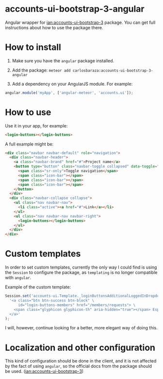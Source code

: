 # accounts-ui-bootstrap-3-angular
Angular wrapper for
[ian:accounts-ui-bootstrap-3](https://github.com/ianmartorell/meteor-accounts-ui-bootstrap-3)
package. You can get full instructions about how to use the package
there.

# How to install
1. Make sure you have the `angular` package installed.

2. Add the package:
`meteor add carlosbaraza:accounts-ui-bootstrap-3-angular`

3. Add a dependency on your AngularJS module. For example:
```javascript
angular.module('myApp', ['angular-meteor', 'accounts.ui']);
```

# How to use
Use it in your app, for example:
```html
<login-buttons></login-buttons>
```

A full example might be:
```html
<div class="navbar navbar-default" role="navigation">
  <div class="navbar-header">
    <a class="navbar-brand" href="#">Project name</a>
    <button type="button" class="navbar-toggle collapsed" data-toggle="collapse" data-target=".navbar-collapse">
      <span class="sr-only">Toggle navigation</span>
      <span class="icon-bar"></span>
      <span class="icon-bar"></span>
      <span class="icon-bar"></span>
    </button>
  </div>
  <div class="navbar-collapse collapse">
    <ul class="nav navbar-nav">
      <li class="active"><a href="#">Link</a></li>
    </ul>
    <ul class="nav navbar-nav navbar-right">
      <login-buttons></login-buttons>
    </ul>
  </div>
</div>
```

# Custom templates
In order to set custom templates, currently the only way I could find
is using the `Session` to configure the package, as `templating` is no
longer compatible with `angular`.

Example of the custom template:
```javascript
Session.set('accounts-ui.Template._loginButtonsAdditionalLoggedInDropdownActions',
  '<a class="btn btn-success btn-block" \
      id="login-buttons-members" href="/members/requests"> \
    <span class="glyphicon glyphicon-th" aria-hidden="true"></span> Espace membre \
  </a>'
);
```

I will, however, continue looking for a better, more elegant way of doing this.

# Localization and other configuration
This kind of configuration should be done in the client, and it is not affected
by the fact of using `angular`, so the official docs from the package should be
used. ([ian:accounts-ui-bootstrap-3](https://github.com/ianmartorell/meteor-accounts-ui-bootstrap-3))
